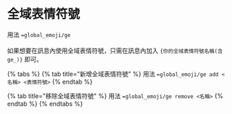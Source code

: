 # 全域表情符號

用法 `=global_emoji/ge`\
\
如果想要在訊息內使用全域表情符號，只需在訊息內加入 `{你的全域表情符號名稱(含ge_)}` 即可。

{% tabs %}
{% tab title="新增全域表情符號" %}
用法 `=global_emoji/ge add <名稱> <表情符號>`
{% endtab %}

{% tab title="移除全域表情符號" %}
用法 `=global_emoji/ge remove <名稱>`
{% endtab %}
{% endtabs %}

